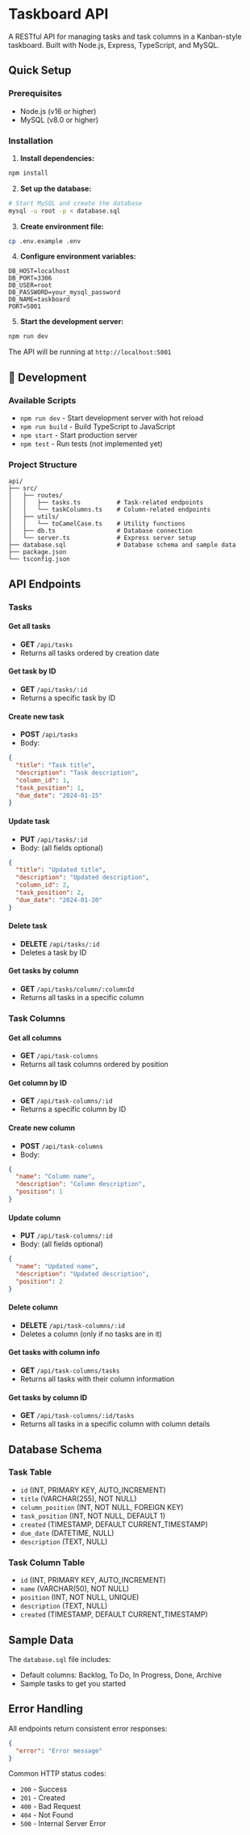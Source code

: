 # Taskboard API

A RESTful API for managing tasks and task columns in a Kanban-style taskboard. Built with Node.js, Express, TypeScript, and MySQL.

## Quick Setup

### Prerequisites
- Node.js (v16 or higher)
- MySQL (v8.0 or higher)

### Installation

1. **Install dependencies:**
```bash
npm install
```

2. **Set up the database:**
```bash
# Start MySQL and create the database
mysql -u root -p < database.sql
```

3. **Create environment file:**
```bash
cp .env.example .env
```

4. **Configure environment variables:**
```env
DB_HOST=localhost
DB_PORT=3306
DB_USER=root
DB_PASSWORD=your_mysql_password
DB_NAME=taskboard
PORT=5001
```

5. **Start the development server:**
```bash
npm run dev
```

The API will be running at `http://localhost:5001`

## 🔧 Development

### Available Scripts
- `npm run dev` - Start development server with hot reload
- `npm run build` - Build TypeScript to JavaScript
- `npm start` - Start production server
- `npm test` - Run tests (not implemented yet)

### Project Structure
```
api/
├── src/
│   ├── routes/
│   │   ├── tasks.ts          # Task-related endpoints
│   │   └── taskColumns.ts    # Column-related endpoints
│   ├── utils/
│   │   └── toCamelCase.ts    # Utility functions
│   ├── db.ts                 # Database connection
│   └── server.ts             # Express server setup
├── database.sql              # Database schema and sample data
├── package.json
└── tsconfig.json
```

## API Endpoints

### Tasks

#### Get all tasks
- **GET** `/api/tasks`
- Returns all tasks ordered by creation date

#### Get task by ID
- **GET** `/api/tasks/:id`
- Returns a specific task by ID

#### Create new task
- **POST** `/api/tasks`
- Body:
```json
{
  "title": "Task title",
  "description": "Task description",
  "column_id": 1,
  "task_position": 1,
  "due_date": "2024-01-15"
}
```

#### Update task
- **PUT** `/api/tasks/:id`
- Body: (all fields optional)
```json
{
  "title": "Updated title",
  "description": "Updated description",
  "column_id": 2,
  "task_position": 2,
  "due_date": "2024-01-20"
}
```

#### Delete task
- **DELETE** `/api/tasks/:id`
- Deletes a task by ID

#### Get tasks by column
- **GET** `/api/tasks/column/:columnId`
- Returns all tasks in a specific column

### Task Columns

#### Get all columns
- **GET** `/api/task-columns`
- Returns all task columns ordered by position

#### Get column by ID
- **GET** `/api/task-columns/:id`
- Returns a specific column by ID

#### Create new column
- **POST** `/api/task-columns`
- Body:
```json
{
  "name": "Column name",
  "description": "Column description",
  "position": 1
}
```

#### Update column
- **PUT** `/api/task-columns/:id`
- Body: (all fields optional)
```json
{
  "name": "Updated name",
  "description": "Updated description",
  "position": 2
}
```

#### Delete column
- **DELETE** `/api/task-columns/:id`
- Deletes a column (only if no tasks are in it)

#### Get tasks with column info
- **GET** `/api/task-columns/tasks`
- Returns all tasks with their column information

#### Get tasks by column ID
- **GET** `/api/task-columns/:id/tasks`
- Returns all tasks in a specific column with column details

## Database Schema

### Task Table
- `id` (INT, PRIMARY KEY, AUTO_INCREMENT)
- `title` (VARCHAR(255), NOT NULL)
- `column_position` (INT, NOT NULL, FOREIGN KEY)
- `task_position` (INT, NOT NULL, DEFAULT 1)
- `created` (TIMESTAMP, DEFAULT CURRENT_TIMESTAMP)
- `due_date` (DATETIME, NULL)
- `description` (TEXT, NULL)

### Task Column Table
- `id` (INT, PRIMARY KEY, AUTO_INCREMENT)
- `name` (VARCHAR(50), NOT NULL)
- `position` (INT, NOT NULL, UNIQUE)
- `description` (TEXT, NULL)
- `created` (TIMESTAMP, DEFAULT CURRENT_TIMESTAMP)

## Sample Data

The `database.sql` file includes:
- Default columns: Backlog, To Do, In Progress, Done, Archive
- Sample tasks to get you started

## Error Handling

All endpoints return consistent error responses:

```json
{
  "error": "Error message"
}
```

Common HTTP status codes:
- `200` - Success
- `201` - Created
- `400` - Bad Request
- `404` - Not Found
- `500` - Internal Server Error

